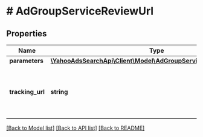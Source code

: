 # # AdGroupServiceReviewUrl

## Properties

Name | Type | Description | Notes
------------ | ------------- | ------------- | -------------
**parameters** | [**\YahooAdsSearchApi\Client\Model\AdGroupServiceCustomParameter[]**](AdGroupServiceCustomParameter.md) |  | [optional] 
**tracking_url** | **string** | &lt;ja&gt;トラッキングURLです。&lt;/ja&gt;&lt;br&gt;&lt;en&gt;Tracking URL.&lt;/en&gt; | [optional] 

[[Back to Model list]](../../README.md#documentation-for-models) [[Back to API list]](../../README.md#documentation-for-api-endpoints) [[Back to README]](../../README.md)


